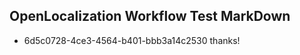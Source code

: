 ## OpenLocalization Workflow Test MarkDown
* 6d5c0728-4ce3-4564-b401-bbb3a14c2530 thanks!

<!--HONumber=Aug16_HO3-->


